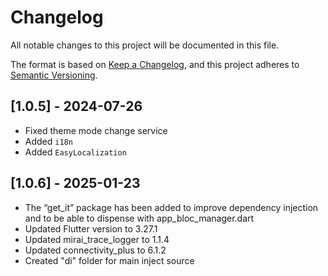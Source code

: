 # Changelog

All notable changes to this project will be documented in this file.

The format is based on [Keep a Changelog](https://keepachangelog.com/en/1.0.0/),
and this project adheres to [Semantic Versioning](https://semver.org/spec/v2.0.0.html).

## [1.0.5] - 2024-07-26

- Fixed theme mode change service
- Added `i18n`
- Added `EasyLocalization`

## [1.0.6] - 2025-01-23

- The “get_it” package has been added to improve dependency injection and to be able to dispense with app_bloc_manager.dart
- Updated Flutter version to 3.27.1
- Updated mirai_trace_logger to 1.1.4
- Updated connectivity_plus to 6.1.2
- Created "di" folder for main inject source